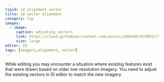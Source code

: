 ```yaml
---
tipid: id alignment vector
title: iD vector alignment
category: tip
images:
  - image:
     caption: adjusting vectors
     link: https://cloud.githubusercontent.com/assets/2665840/6720917/5ae54f82-cd9e-11e4-955f-16de6bf61ec7.gif
     size: large
editor: ID
tags: [imagery,alignment, vector]
---
```


While editing you may encounter a situation where existing features exist that were drawn based on older low-resolution imagery. 
You need to adjust the existing vectors in iD editor to match the new imagery.

